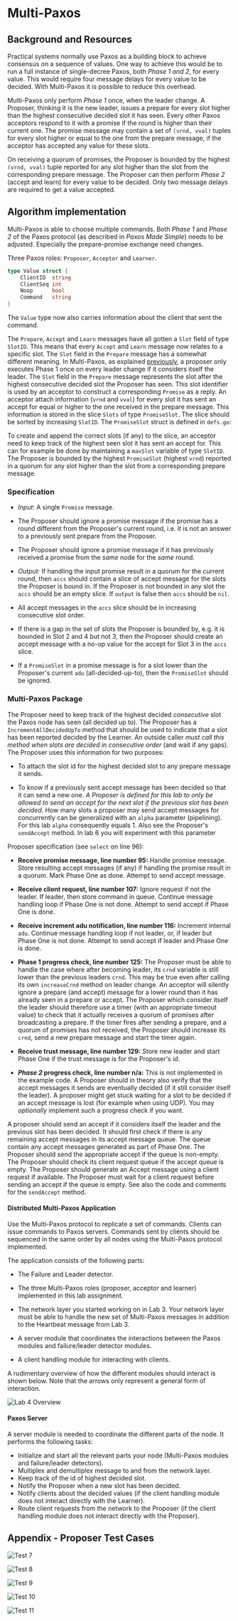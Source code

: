 # Multi-Paxos

## Background and Resources

Practical systems normally use Paxos as a building block to achieve consensus
on a sequence of values.
One way to achieve this would be to run a full instance of single-decree Paxos, both _Phase 1 and 2_, for every value.
This would require four message delays for every value to be decided.
With Multi-Paxos it is possible to reduce this overhead.

Multi-Paxos only perform _Phase 1_ once, when the leader change.
A Proposer, thinking it is the new leader, issues a prepare for every slot higher than the highest consecutive decided slot it has seen.
Every other Paxos acceptors respond to it with a promise if the round is higher than their current one.
The promise message may contain a set of `(vrnd, vval)` tuples for every slot higher or equal to the one from the prepare message, if the acceptor has accepted any value for these slots.

On receiving a quorum of promises, the Proposer is bounded by the highest
`(vrnd, vval)` tuple reported for any slot higher than the slot from the corresponding
prepare message.
The Proposer can then perform _Phase 2_ (accept and learn) for every value to be decided.
Only two message delays are required to get a value accepted.

## Algorithm implementation

Multi-Paxos is able to choose multiple commands.
Both _Phase 1_ and _Phase 2_ of the Paxos protocol (as described in _Paxos Made Simple_) needs to be adjusted.
Especially the prepare-promise exchange need changes.

Three Paxos roles: `Proposer`, `Acceptor` and `Learner`.

```go
type Value struct {
	ClientID  string
	ClientSeq int
 	Noop      bool
	Command   string
}
```

The `Value` type now also carries information about the client that sent the
command.

The `Prepare`, `Accept` and `Learn` messages have all gotten a `Slot` field of
type `SlotID`. This means that every `Accept` and `Learn` message now relates
to a specific slot. The `Slot` field in the `Prepare` message has a somewhat
different meaning. In Multi-Paxos, as explained [previously](#background-and-resources), a proposer only executes Phase 1 once on every leader change if it considers itself the leader.
The `Slot` field in the `Prepare` message represents the slot after the highest consecutive decided slot the Proposer has seen. This slot identifier is used by an acceptor to construct a corresponding `Promise` as a reply. An acceptor attach information
(`vrnd` and `vval`) for every slot it has sent an accept for equal or higher to
the one received in the prepare message. This information is stored in the
slice `Slots` of type `PromiseSlot`. The slice should be sorted by increasing
`SlotID`. The `PromiseSlot` struct is defined in `defs.go`:

To create and append the correct slots (if any) to the slice, an acceptor need
to keep track of the highest seen slot it has sent an accept for. This can for
example be done by maintaining a `maxSlot` variable of type `SlotID`. The
Proposer is bounded by the highest `PromiseSlot` (highest `vrnd`) reported in a
quorum for any slot higher than the slot from a corresponding prepare message.

### Specification

- _Input:_ A single `Promise` message.

- The Proposer should ignore a promise message if the promise has a round
  different from the Proposer's current round, i.e. it is not an answer to a
  previously sent prepare from the Proposer.

- The Proposer should ignore a promise message if it has previously received a
  promise from the _same_ node for the _same_ round.

- _Output:_ If handling the input promise result in a quorum for the current
  round, then `accs` should contain a slice of accept message for the slots the
  Proposer is bound in. If the Proposer is not bounded in any slot the `accs`
  should be an empty slice. If `output` is false then `accs` should be `nil`.

- All accept messages in the `accs` slice should be in increasing consecutive
  slot order.

- If there is a gap in the set of slots the Proposer is bounded by, e.g. it is
  bounded in Slot 2 and 4 but not 3, then the Proposer should create an accept
  message with a no-op value for the accept for Slot 3 in the `accs` slice.

- If a `PromiseSlot` in a promise message is for a slot lower than the
  Proposer's current `adu` (all-decided-up-to), then the `PromiseSlot` should
  be ignored.

### Multi-Paxos Package

The Proposer need to keep track of the highest decided _consecutive_ slot the
Paxos node has seen (all decided up to). The Proposer has a
`IncrementAllDecidedUpTo` method that should be used to indicate that a slot
has been reported decided by the Learner. An outside caller _must call this method when slots are decided in consecutive order_ (and wait if any gaps).
The Proposer uses this information for two purposes:

- To attach the slot id for the highest decided slot to any prepare message
  it sends.

- To know if a previously sent accept message has been decided so that it can
  send a new one. _A Proposer is defined for this lab to only be allowed to send an accept for the next slot if the previous slot has been decided_.
  How many slots a proposer may send accept messages for concurrently can be
  generalized with an `alpha` parameter (pipelining). For this lab `alpha`
  consequently equals 1. Also see the Proposer's `sendAccept` method.
  In lab 6 you will experiment with this parameter

Proposer specification (see `select` on line 96):

- **Receive promise message, line number 95:** Handle promise message. Store
  resulting accept messages (if any) if handling the promise result in a
  quorum. Mark Phase One as done. Attempt to send accept message.

- **Receive client request, line number 107:** Ignore request if not the
  leader. If leader, then store command in queue. Continue message handling
  loop if Phase One is not done. Attempt to send accept if Phase One is done.

- **Receive increment adu notification, line number 116:** Increment internal
  `adu`. Continue message handling loop if not leader, or, if leader but Phase
  One is not done. Attempt to send accept if leader and Phase One is done.

- **Phase 1 progress check, line number 125:** The Proposer must be able to
  handle the case where after becoming leader, its `crnd` variable is still
  lower than the previous leaders `crnd`. This may be true even after calling
  its own `increaseCrnd` method on leader change. An acceptor will silently
  ignore a prepare (and accept) message for a lower round than it has already
  seen in a prepare or accept. The Proposer which consider itself the leader
  should therefore use a timer (with an appropriate timeout value) to check
  that it actually receives a quorum of promises after broadcasting a prepare.
  If the timer fires after sending a prepare, and a quorum of promises has not
  received, the Proposer should increase its `crnd`, send a new prepare message
  and start the timer again.

- **Receive trust message, line number 129:** Store new leader and start Phase
  One if the trust message is for the Proposer's id.

- **_Phase 2_ progress check, line number n/a:** This is not implemented in the
  example code. A Proposer should in theory also verify that the accept
  messages it sends are eventually decided (if it still consider itself the
  leader). A proposer might get stuck waiting for a slot to be decided if an
  accept message is lost (for example when using UDP). You may _optionally_
  implement such a progress check if you want.

A proposer should send an accept if it considers itself the leader and the
previous slot has been decided. It should first check if there is any remaining
accept messages in its accept message queue. The queue contain any accept
messages generated as part of Phase One. The Proposer should send the
appropriate accept if the queue is non-empty. The Proposer should check its
client request queue if the accept queue is empty. The Proposer should generate
an Accept message using a client request if available. The Proposer must wait
for a client request before sending an accept if the queue is empty. See also
the code and comments for the `sendAccept` method.

#### Distributed Multi-Paxos Application

Use the Multi-Paxos protocol to replicate a set of commands. Clients can issue commands to Paxos servers. Commands
sent by clients should be sequenced in the same order by all nodes using the
Multi-Paxos protocol implemented.

The application consists of the following parts:

- The Failure and Leader detector.

- The three Multi-Paxos roles (proposer, acceptor and learner) implemented in this lab assignment.

- The network layer you started working on in Lab 3. Your network layer must be
  able to handle the new set of Multi-Paxos messages in addition to the Heartbeat
  message from Lab 3.

- A server module that coordinates the interactions between the Paxos modules and failure/leader detector modules.

- A client handling module for interacting with clients.

A rudimentary overview of how the different modules should interact is shown
below. Note that the arrows only represent a general form of interaction.

![Lab 4 Overview](../img/distributed-application.png)

#### Paxos Server

A server module is needed to coordinate the different parts of the
node. It performs the following tasks:

- Initialize and start all the relevant parts your node (Multi-Paxos modules and failure/leader detectors).
- Multiplex and demultiplex message to and from the network layer.
- Keep track of the id of highest decided slot.
- Notify the Proposer when a new slot has been decided.
- Notify clients about the decided values (if the
  client handling module does not interact directly with the Learner).
- Route client requests from the network to the Proposer (if the
  client handling module does not interact directly with the Proposer).

## Appendix - Proposer Test Cases

![Test 7](../img/test7.png)

![Test 8](../img/test8.png)

![Test 9](../img/test9.png)

![Test 10](../img/test10.png)

![Test 11](../img/test11.png)
